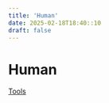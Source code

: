 ```yaml
---
title: 'Human'
date: 2025-02-18T18:40::10
draft: false
---
```


# Human

[Tools](Human%2004c79c94438c46a99ae6f6fa1ec90829/Tools%205f0f404d05e94839b61e75e53d392983.md)
